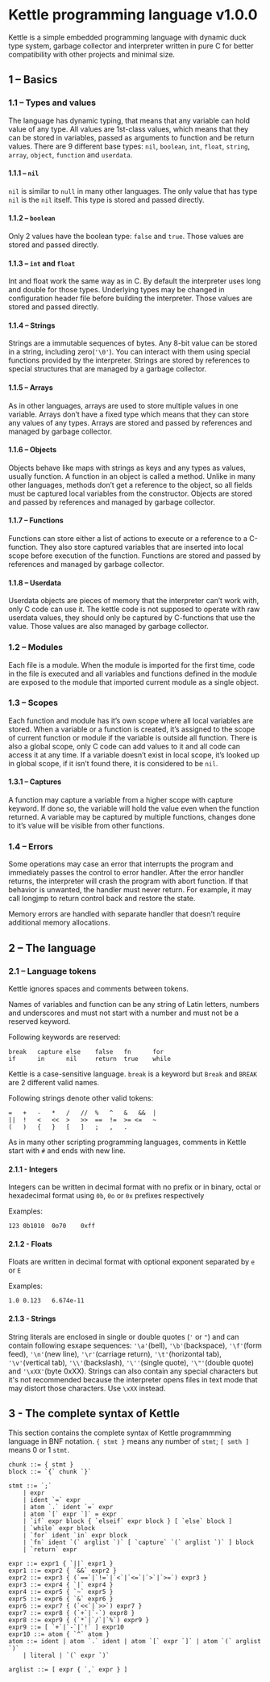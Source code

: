 # Kettle programming language v1.0.0
Kettle is a simple embedded programming language with dynamic duck type system,
garbage collector and interpreter written in pure C for better compatibility
with other projects and minimal size.

## 1 – Basics
### 1.1 – Types and values
The language has dynamic typing, that means that any variable can hold value of
any type. All values are 1st-class values, which means that they can be stored
in variables, passed as arguments to function and be return values. There are 9
different base types: `nil`, `boolean`, `int`, `float`, `string`, `array`,
`object`, `function` and `userdata`.

#### 1.1.1 – `nil`
`nil` is similar to `null` in many other languages. The only value that has
type `nil` is the `nil` itself. This type is stored and passed directly.

#### 1.1.2 – `boolean`
Only 2 values have the boolean type: `false` and `true`. Those values are
stored and passed directly.

#### 1.1.3 – `int` and `float`
Int and float work the same way as in C. By default the interpreter uses long
and double for those types. Underlying types may be changed in configuration
header file before building the interpreter. Those values are stored and passed
directly.

#### 1.1.4 – Strings
Strings are a immutable sequences of bytes. Any 8-bit value can be stored in a
string, including zero(`'\0'`). You can interact with them using special
functions provided by the interpreter. Strings are stored by references to special
structures that are managed by a garbage collector.

#### 1.1.5 – Arrays
As in other languages, arrays are used to store multiple values in one
variable. Arrays don’t have a fixed type which means that they can store any
values of any types. Arrays are stored and passed by references and managed by
garbage collector.

#### 1.1.6 – Objects
Objects behave like maps with strings as keys and any types as values, usually
function. A function in an object is called a method. Unlike in many other
languages, methods don’t get a reference to the object, so all fields must be
captured local variables from the constructor. Objects are stored and passed by
references and managed by garbage collector.

#### 1.1.7 – Functions
Functions can store either a list of actions to execute or a reference to a
C-function. They also store captured variables that are inserted into local
scope before execution of the function. Functions are stored and passed by
references and managed by garbage collector.

#### 1.1.8 – Userdata
Userdata objects are pieces of memory that the interpreter can’t work with,
only C code can use it. The kettle code is not supposed to operate with raw
userdata values, they should only be captured by C-functions that use the
value. Those values are also managed by garbage collector.
           
### 1.2 – Modules
Each file is a module. When the module is imported for the first time, code in
the file is executed and all variables and functions defined in the module are
exposed to the module that imported current module as a single object.
           
### 1.3 – Scopes
Each function and module has it’s own scope where all local variables are
stored. When a variable or a function is created, it’s assigned to the scope of
current function or module if the variable is outside all function. There is
also a global scope, only C code can add values to it and all code can access
it at any time. If a variable doesn’t exist in local scope, it’s looked up in
global scope, if it isn’t found there, it is considered to be `nil`.

#### 1.3.1 – Captures
A function may capture a variable from a higher scope with capture keyword. If
done so, the variable will hold the value even when the function returned. A
variable may be captured by multiple functions, changes done to it’s value will
be visible from other functions.

### 1.4 – Errors
Some operations may case an error that interrupts the program and immediately
passes the control to error handler. After the error handler returns, the
interpreter will crash the program with abort function. If that behavior is
unwanted, the handler must never return. For example, it may call longjmp to
return control back and restore the state.

Memory errors are handled with separate handler that doesn’t require additional
memory allocations.

## 2 – The language
### 2.1 – Language tokens
Kettle ignores spaces and comments between tokens.

Names of variables and function can be any string of Latin letters, numbers and
underscores and must not start with a number and must not be a reserved keyword.

Following keywords are reserved:
```
break   capture else    false   fn      for
if      in      nil     return  true    while
```

Kettle is a case-sensitive language. `break` is a keyword but `Break` and
`BREAK` are 2 different valid names.

Following strings denote other valid tokens:
```
=   +   -   *   /   //  %   ^   &   &&  |
||  !   <   <<  >   >>  ==  !=  >= <=   ~
(   )   {   }   [   ]   ;   ,   .
```

As in many other scripting programming languages, comments in Kettle start
with `#` and ends with new line.

#### 2.1.1 - Integers
Integers can be written in decimal format with no prefix or in binary, octal
or hexadecimal format using `0b`, `0o` or `0x` prefixes respectively

Examples:
```
123 0b1010  0o70    0xff
```

#### 2.1.2 - Floats
Floats are written in decimal format with optional exponent separated by `e` or `E`

Examples:
```
1.0 0.123   6.674e-11
```

#### 2.1.3 - Strings
String literals are enclosed in single or double quotes (`'` or `"`) and can
contain following esxape sequences: `'\a'`(bell), `'\b'`(backspace),
`'\f'`(form feed), `'\n'`(new line), `'\r'`(carriage return), `'\t'`(horizontal
tab), `'\v'`(vertical tab), `'\\'`(backslash), `'\''`(single quote), 
`'\"'`(double quote) and `'\xXX'`(byte 0xXX). Strings can also contain any
special characters but it's not recommended because the interpreter opens files
in text mode that may distort those characters. Use `\xXX` instead.

## 3 - The complete syntax of Kettle
This section contains the complete syntax of Kettle programmming language in
BNF notation. `{ stmt }` means any number of `stmt`; `[ smth ]` means 0 or 1
`stmt`.

```
chunk ::= { stmt }
block ::= `{` chunk `}`

stmt ::= `;`
    | expr
    | ident `=` expr
    | atom `.` ident `=` expr
    | atom `[` expr `]` = expr
    | `if` expr block { `elseif` expr block } [ `else` block ]
    | `while` expr block
    | `for` ident `in` expr block
    | `fn` ident `(` arglist `)` [ `capture` `(` arglist `)` ] block
    | `return` expr

expr ::= expr1 { `||` expr1 }
expr1 ::= expr2 { `&&` expr2 }
expr2 ::= expr3 { (`==`|`!=`|`<`|`<=`|`>`|`>=`) expr3 }
expr3 ::= expr4 { `|` expr4 }
expr4 ::= expr5 { `~` expr5 }
expr5 ::= expr6 { `&` expr6 }
expr6 ::= expr7 { (`<<`|`>>`) expr7 }
expr7 ::= expr8 { (`+`|`-`) expr8 }
expr8 ::= expr9 { (`*`|`/`|`%`) expr9 }
expr9 ::= [ `+`|`-`|`!` ] expr10
expr10 ::= atom { `^` atom }
atom ::= ident | atom `.` ident | atom `[` expr `]` | atom `(` arglist `)`
    | literal | `(` expr `)`

arglist ::= [ expr { `,` expr } ]
```
